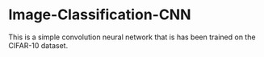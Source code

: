 # Image-Classification-CNN
This is a simple convolution neural network that is has been trained on the CIFAR-10 dataset.
